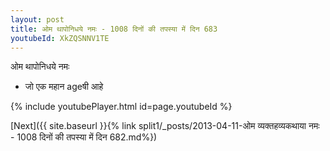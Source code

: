 ```yaml
---
layout: post
title: ओम थापोनिधये नमः - 1008 दिनों की तपस्या में दिन 683
youtubeId: XkZQSNNV1TE
---
```

 
 
 ओम थापोनिधये नमः  
 
 -  जो एक महान ageषी आहे 
 
  
 
  
 
 
 
 
 
 


{% include youtubePlayer.html id=page.youtubeId %}
 
[Next]({{ site.baseurl }}{% link  split1/_posts/2013-04-11-ओम व्यक्तहव्यकथाया नमः - 1008 दिनों की तपस्या में दिन 682.md%})
 
